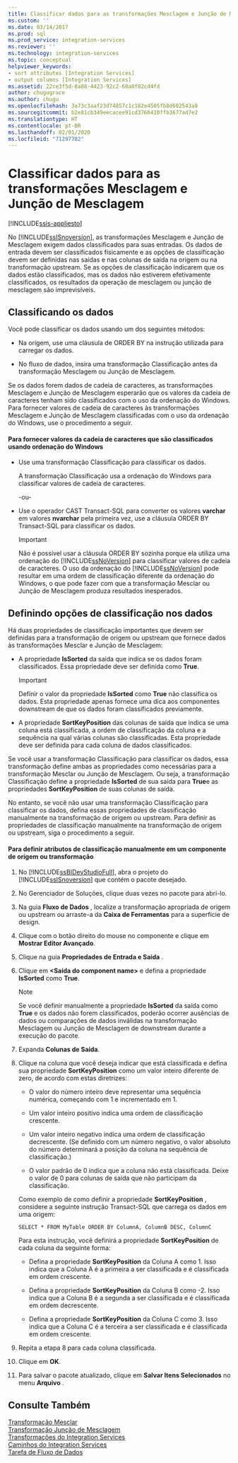 ```yaml
---
title: Classificar dados para as transformações Mesclagem e Junção de Mesclagem | Microsoft Docs
ms.custom: ''
ms.date: 03/14/2017
ms.prod: sql
ms.prod_service: integration-services
ms.reviewer: ''
ms.technology: integration-services
ms.topic: conceptual
helpviewer_keywords:
- sort attributes [Integration Services]
- output columns [Integration Services]
ms.assetid: 22ce3f5d-8a88-4423-92c2-60a8f82cd4fd
author: chugugrace
ms.author: chugu
ms.openlocfilehash: 3a73c3aaf23d74857c1c182e4505fb8d602543a8
ms.sourcegitcommit: b2e81cb349eecacee91cd3766410ffb3677ad7e2
ms.translationtype: HT
ms.contentlocale: pt-BR
ms.lasthandoff: 02/01/2020
ms.locfileid: "71297782"
---
```

# <a name="sort-data-for-the-merge-and-merge-join-transformations"></a>Classificar dados para as transformações Mesclagem e Junção de Mesclagem

[!INCLUDE[ssis-appliesto](../../../includes/ssis-appliesto-ssvrpluslinux-asdb-asdw-xxx.md)]


  No [!INCLUDE[ssISnoversion](../../../includes/ssisnoversion-md.md)], as transformações Mesclagem e Junção de Mesclagem exigem dados classificados para suas entradas. Os dados de entrada devem ser classificados fisicamente e as opções de classificação devem ser definidas nas saídas e nas colunas de saída na origem ou na transformação upstream. Se as opções de classificação indicarem que os dados estão classificados, mas os dados não estiverem efetivamente classificados, os resultados da operação de mesclagem ou junção de mesclagem são imprevisíveis.  
  
## <a name="sorting-the-data"></a>Classificando os dados  
 Você pode classificar os dados usando um dos seguintes métodos:  
  
-   Na origem, use uma cláusula de ORDER BY na instrução utilizada para carregar os dados.  
  
-   No fluxo de dados, insira uma transformação Classificação antes da transformação Mesclagem ou Junção de Mesclagem.  
  
 Se os dados forem dados de cadeia de caracteres, as transformações Mesclagem e Junção de Mesclagem esperarão que os valores da cadeia de caracteres tenham sido classificados com o uso da ordenação do Windows. Para fornecer valores de cadeia de caracteres às transformações Mesclagem e Junção de Mesclagem classificadas com o uso da ordenação do Windows, use o procedimento a seguir.  
  
#### <a name="to-provide-string-values-that-are-sorted-by-using-windows-collation"></a>Para fornecer valores da cadeia de caracteres que são classificados usando ordenação do Windows  
  
-   Use uma transformação Classificação para classificar os dados.  
  
     A transformação Classificação usa a ordenação do Windows para classificar valores de cadeia de caracteres.  
  
     -ou-  
  
-   Use o operador CAST Transact-SQL para converter os valores **varchar** em valores **nvarchar** pela primeira vez, use a cláusula ORDER BY Transact-SQL para classificar os dados.  
  
    > [!IMPORTANT]  
    >  Não é possível usar a cláusula ORDER BY sozinha porque ela utiliza uma ordenação do [!INCLUDE[ssNoVersion](../../../includes/ssnoversion-md.md)] para classificar valores de cadeia de caracteres. O uso da ordenação do [!INCLUDE[ssNoVersion](../../../includes/ssnoversion-md.md)] pode resultar em uma ordem de classificação diferente da ordenação do Windows, o que pode fazer com que a transformação Mesclar ou Junção de Mesclagem produza resultados inesperados.  
  
## <a name="setting-sort-options-on-the-data"></a>Definindo opções de classificação nos dados  
 Há duas propriedades de classificação importantes que devem ser definidas para a transformação de origem ou upstream que fornece dados às transformações Mesclar e Junção de Mesclagem:  
  
-   A propriedade **IsSorted** da saída que indica se os dados foram classificados. Essa propriedade deve ser definida como **True**.  
  
    > [!IMPORTANT]  
    >  Definir o valor da propriedade **IsSorted** como **True** não classifica os dados. Esta propriedade apenas fornece uma dica aos componentes downstream de que os dados foram classificados previamente.  
  
-   A propriedade **SortKeyPosition** das colunas de saída que indica se uma coluna está classificada, a ordem de classificação da coluna e a sequência na qual várias colunas são classificadas. Esta propriedade deve ser definida para cada coluna de dados classificados.  
  
 Se você usar a transformação Classificação para classificar os dados, essa transformação define ambas as propriedades como necessárias para a transformação Mesclar ou Junção de Mesclagem. Ou seja, a transformação Classificação define a propriedade **IsSorted** de sua saída para **True**e as propriedades **SortKeyPosition** de suas colunas de saída.  
  
 No entanto, se você não usar uma transformação Classificação para classificar os dados, defina essas propriedades de classificação manualmente na transformação de origem ou upstream. Para definir as propriedades de classificação manualmente na transformação de origem ou upstream, siga o procedimento a seguir.  
  
#### <a name="to-manually-set-sort-attributes-on-a-source-or-transformation-component"></a>Para definir atributos de classificação manualmente em um componente de origem ou transformação  
  
1.  No [!INCLUDE[ssBIDevStudioFull](../../../includes/ssbidevstudiofull-md.md)], abra o projeto do [!INCLUDE[ssISnoversion](../../../includes/ssisnoversion-md.md)] que contém o pacote desejado.  
  
2.  No Gerenciador de Soluções, clique duas vezes no pacote para abri-lo.  
  
3.  Na guia **Fluxo de Dados** , localize a transformação apropriada de origem ou upstream ou arraste-a da **Caixa de Ferramentas** para a superfície de design.  
  
4.  Clique com o botão direito do mouse no componente e clique em **Mostrar Editor Avançado**.  
  
5.  Clique na guia **Propriedades de Entrada e Saída** .  
  
6.  Clique em **\<Saída do component name>** e defina a propriedade **IsSorted** como **True**.  
  
    > [!NOTE]  
    >  Se você definir manualmente a propriedade **IsSorted** da saída como **True** e os dados não forem classificados, poderão ocorrer ausências de dados ou comparações de dados inválidas na transformação Mesclagem ou Junção de Mesclagem de downstream durante a execução do pacote.  
  
7.  Expanda **Colunas de Saída**.  
  
8.  Clique na coluna que você deseja indicar que está classificada e defina sua propriedade **SortKeyPosition** como um valor inteiro diferente de zero, de acordo com estas diretrizes:  
  
    -   O valor do número inteiro deve representar uma sequência numérica, começando com 1 e incrementado em 1.  
  
    -   Um valor inteiro positivo indica uma ordem de classificação crescente.  
  
    -   Um valor inteiro negativo indica uma ordem de classificação decrescente. (Se definido com um número negativo, o valor absoluto do número determinará a posição da coluna na sequência de classificação.)  
  
    -   O valor padrão de 0 indica que a coluna não está classificada. Deixe o valor de 0 para colunas de saída que não participam da classificação.  
  
     Como exemplo de como definir a propriedade **SortKeyPosition** , considere a seguinte instrução Transact-SQL que carrega os dados em uma origem:  
  
     `SELECT * FROM MyTable ORDER BY ColumnA, ColumnB DESC, ColumnC`  
  
     Para esta instrução, você definirá a propriedade **SortKeyPosition** de cada coluna da seguinte forma:  
  
    -   Defina a propriedade **SortKeyPosition** da Coluna A como 1. Isso indica que a Coluna A é a primeira a ser classificada e é classificada em ordem crescente.  
  
    -   Defina a propriedade **SortKeyPosition** da Coluna B como -2. Isso indica que a Coluna B é a segunda a ser classificada e é classificada em ordem decrescente.  
  
    -   Defina a propriedade **SortKeyPosition** da Coluna C como 3. Isso indica que a Coluna C é a terceira a ser classificada e é classificada em ordem crescente.  
  
9. Repita a etapa 8 para cada coluna classificada.  
  
10. Clique em **OK**.  
  
11. Para salvar o pacote atualizado, clique em **Salvar Itens Selecionados** no menu **Arquivo** .  
  
## <a name="see-also"></a>Consulte Também  
 [Transformação Mesclar](../../../integration-services/data-flow/transformations/merge-transformation.md)   
 [Transformação Junção de Mesclagem](../../../integration-services/data-flow/transformations/merge-join-transformation.md)   
 [Transformações do Integration Services](../../../integration-services/data-flow/transformations/integration-services-transformations.md)   
 [Caminhos do Integration Services](../../../integration-services/data-flow/integration-services-paths.md)   
 [Tarefa de Fluxo de Dados](../../../integration-services/control-flow/data-flow-task.md)  
  
  
